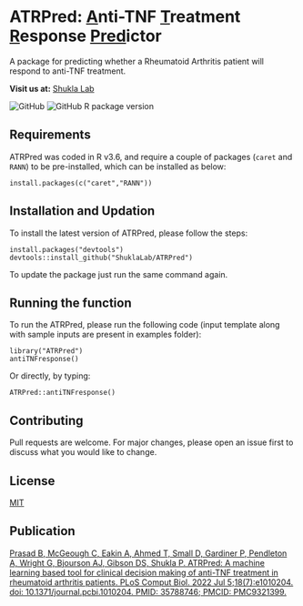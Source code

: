 # ATRPred: <ins>A</ins>nti-TNF <ins>T</ins>reatment <ins>R</ins>esponse <ins>Pred</ins>ictor

A package for predicting whether a Rheumatoid Arthritis patient will respond to anti-TNF treatment.

**Visit us at:** [Shukla Lab](https://shuklalab.github.io/)

![GitHub](https://img.shields.io/github/license/ShuklaLab/ATRPred)
![GitHub R package version](https://img.shields.io/github/r-package/v/ShuklaLab/ATRPred)

## Requirements

ATRPred was coded in R v3.6, and require a couple of packages (`caret` and `RANN`) to be pre-installed, which can be installed as below:

```
install.packages(c("caret","RANN"))
```

## Installation and Updation

To install the latest version of ATRPred, please follow the steps:

```
install.packages("devtools")
devtools::install_github("ShuklaLab/ATRPred")
```

To update the package just run the same command again.

## Running the function

To run the ATRPred, please run the following code (input template along with sample inputs are present in examples folder):
```
library("ATRPred")
antiTNFresponse()
```

Or directly, by typing:

```
ATRPred::antiTNFresponse()
```

## Contributing
Pull requests are welcome. For major changes, please open an issue first to discuss what you would like to change.

## License
[MIT](https://choosealicense.com/licenses/mit/)


## Publication
[Prasad B, McGeough C, Eakin A, Ahmed T, Small D, Gardiner P, Pendleton A, Wright G, Bjourson AJ, Gibson DS, Shukla P. ATRPred: A machine learning based tool for clinical decision making of anti-TNF treatment in rheumatoid arthritis patients. PLoS Comput Biol. 2022 Jul 5;18(7):e1010204. doi: 10.1371/journal.pcbi.1010204. PMID: 35788746; PMCID: PMC9321399.](https://doi.org/10.1371/journal.pcbi.1010204)
